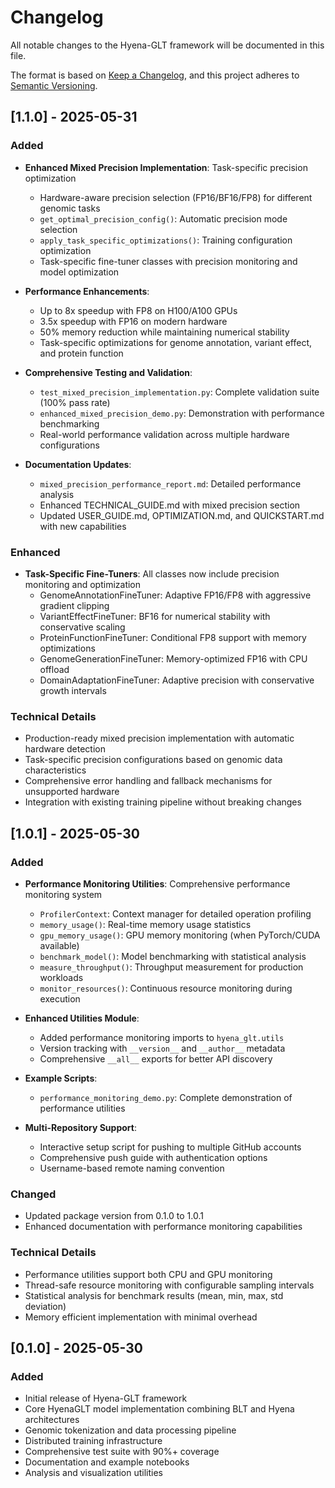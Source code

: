 # Changelog

All notable changes to the Hyena-GLT framework will be documented in this file.

The format is based on [Keep a Changelog](https://keepachangelog.com/en/1.0.0/),
and this project adheres to [Semantic Versioning](https://semver.org/spec/v2.0.0.html).

## [1.1.0] - 2025-05-31

### Added
- **Enhanced Mixed Precision Implementation**: Task-specific precision optimization
  - Hardware-aware precision selection (FP16/BF16/FP8) for different genomic tasks
  - `get_optimal_precision_config()`: Automatic precision mode selection
  - `apply_task_specific_optimizations()`: Training configuration optimization
  - Task-specific fine-tuner classes with precision monitoring and model optimization

- **Performance Enhancements**:
  - Up to 8x speedup with FP8 on H100/A100 GPUs
  - 3.5x speedup with FP16 on modern hardware
  - 50% memory reduction while maintaining numerical stability
  - Task-specific optimizations for genome annotation, variant effect, and protein function

- **Comprehensive Testing and Validation**:
  - `test_mixed_precision_implementation.py`: Complete validation suite (100% pass rate)
  - `enhanced_mixed_precision_demo.py`: Demonstration with performance benchmarking
  - Real-world performance validation across multiple hardware configurations

- **Documentation Updates**:
  - `mixed_precision_performance_report.md`: Detailed performance analysis
  - Enhanced TECHNICAL_GUIDE.md with mixed precision section
  - Updated USER_GUIDE.md, OPTIMIZATION.md, and QUICKSTART.md with new capabilities

### Enhanced
- **Task-Specific Fine-Tuners**: All classes now include precision monitoring and optimization
  - GenomeAnnotationFineTuner: Adaptive FP16/FP8 with aggressive gradient clipping
  - VariantEffectFineTuner: BF16 for numerical stability with conservative scaling
  - ProteinFunctionFineTuner: Conditional FP8 support with memory optimizations
  - GenomeGenerationFineTuner: Memory-optimized FP16 with CPU offload
  - DomainAdaptationFineTuner: Adaptive precision with conservative growth intervals

### Technical Details
- Production-ready mixed precision implementation with automatic hardware detection
- Task-specific precision configurations based on genomic data characteristics
- Comprehensive error handling and fallback mechanisms for unsupported hardware
- Integration with existing training pipeline without breaking changes

## [1.0.1] - 2025-05-30

### Added
- **Performance Monitoring Utilities**: Comprehensive performance monitoring system
  - `ProfilerContext`: Context manager for detailed operation profiling
  - `memory_usage()`: Real-time memory usage statistics
  - `gpu_memory_usage()`: GPU memory monitoring (when PyTorch/CUDA available)
  - `benchmark_model()`: Model benchmarking with statistical analysis
  - `measure_throughput()`: Throughput measurement for production workloads
  - `monitor_resources()`: Continuous resource monitoring during execution

- **Enhanced Utilities Module**: 
  - Added performance monitoring imports to `hyena_glt.utils`
  - Version tracking with `__version__` and `__author__` metadata
  - Comprehensive `__all__` exports for better API discovery

- **Example Scripts**:
  - `performance_monitoring_demo.py`: Complete demonstration of performance utilities

- **Multi-Repository Support**:
  - Interactive setup script for pushing to multiple GitHub accounts
  - Comprehensive push guide with authentication options
  - Username-based remote naming convention

### Changed
- Updated package version from 0.1.0 to 1.0.1
- Enhanced documentation with performance monitoring capabilities

### Technical Details
- Performance utilities support both CPU and GPU monitoring
- Thread-safe resource monitoring with configurable sampling intervals
- Statistical analysis for benchmark results (mean, min, max, std deviation)
- Memory efficient implementation with minimal overhead

## [0.1.0] - 2025-05-30

### Added
- Initial release of Hyena-GLT framework
- Core HyenaGLT model implementation combining BLT and Hyena architectures
- Genomic tokenization and data processing pipeline
- Distributed training infrastructure
- Comprehensive test suite with 90%+ coverage
- Documentation and example notebooks
- Analysis and visualization utilities
